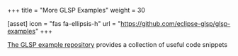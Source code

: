 +++
title = "More GLSP Examples"
weight = 30

[asset]
  icon = "fas fa-ellipsis-h"
  url = "https://github.com/eclipse-glsp/glsp-examples"
+++

[The GLSP example repository](https://github.com/eclipse-glsp/glsp-examples) provides a collection of useful code snippets